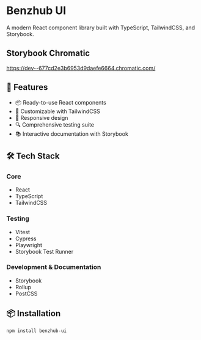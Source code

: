 


# Benzhub UI

A modern React component library built with TypeScript, TailwindCSS, and Storybook.

## Storybook Chromatic
https://dev--677cd2e3b6953d9daefe6664.chromatic.com/

## 🌟 Features

- 📦 Ready-to-use React components
- 🎨 Customizable with TailwindCSS
- 📱 Responsive design
- 🔍 Comprehensive testing suite
- 📚 Interactive documentation with Storybook

## 🛠️ Tech Stack

### Core
- React
- TypeScript
- TailwindCSS

### Testing
- Vitest
- Cypress
- Playwright
- Storybook Test Runner

### Development & Documentation
- Storybook
- Rollup
- PostCSS

## 📦 Installation

```bash
npm install benzhub-ui
```
